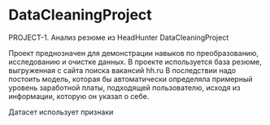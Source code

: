 # DataCleaningProject
PROJECT-1. Анализ резюме из HeadHunter
DataCleaningProject

Проект преднозначен для демонстрации навыков по преобразованию, исследованию и очистке данных.
В проекте используется база резюме, выгруженная с сайта поиска вакансий hh.ru
В последствии надо постоить модель, которая бы автоматически определяла примерный уровень заработной платы, подходящей пользователю, исходя из информации, которую он указал о себе. 

Датасет использует признаки 
